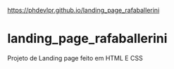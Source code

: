 https://phdevlpr.github.io/landing_page_rafaballerini
# landing_page_rafaballerini
Projeto de Landing page feito em HTML E CSS
